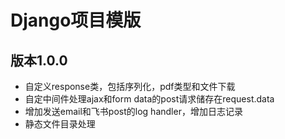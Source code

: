 # Django项目模版

## 版本1.0.0

- 自定义response类，包括序列化，pdf类型和文件下载
- 自定中间件处理ajax和form data的post请求储存在request.data
- 增加发送email和飞书post的log handler，增加日志记录
- 静态文件目录处理

